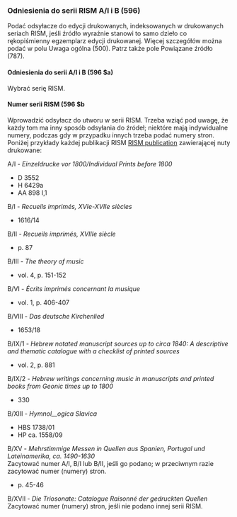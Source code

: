 ### Odniesienia do serii RISM A/I i B (596)  

Podać odsyłacze do edycji drukowanych, indeksowanych w drukowanych seriach RISM, jeśli źródło wyraźnie stanowi to samo dzieło co rękopiśmienny egzemplarz edycji drukowanej. Więcej szczegółów można podać w polu Uwaga ogólna (500). Patrz także pole Powiązane źródło (787).

#### Odniesienia do serii A/I i B (596 $a)

Wybrać serię RISM.

#### Numer serii RISM (596 $b  

Wprowadzić odsyłacz do utworu w serii RISM. Trzeba wziąć pod uwagę, że każdy tom ma inny sposób odsyłania do źródeł; niektóre mają indywidualne numery, podczas gdy w przypadku innych trzeba podać numery stron. Poniżej przykłady każdej publikacji RISM  [RISM publication](http://www.rism.info/en/publications.html) zawierającej nuty drukowane:

A/I - _Einzeldrucke vor 1800/Individual Prints before 1800_

- D 3552
- H 6429a
- AA 898 I,1

B/I - _Recueils imprimés, XVIe-XVIIe siècles_

- 1616/14

B/II - _Recueils imprimés, XVIIIe siècle_

- p. 87

B/III - _The theory of music_

- vol. 4, p. 151-152

B/VI - _Écrits imprimés concernant la musique_

- vol. 1, p. 406-407

B/VIII - _Das deutsche Kirchenlied_

- 1653/18

B/IX/1 - _Hebrew notated manuscript sources up to circa 1840: A descriptive and thematic catalogue with a checklist of printed sources_

- vol. 2, p. 881

B/IX/2 - _Hebrew writings concerning music in manuscripts and printed books from Geonic times up to 1800_

- 330

B/XIII - _Hymnol__ogica Slavica_

- HBS 1738/01
- HP ca. 1558/09

B/XV - _Mehrstimmige Messen in Quellen aus Spanien, Portugal und Lateinamerika, ca. 1490-1630_  
Zacytować numer A/I, B/I lub B/II, jeśli go podano; w przeciwnym razie zacytować numer (numery) stron.

- p. 45-46

B/XVII - _Die Triosonate: Catalogue Raisonné der gedruckten Quellen_  
Zacytować numer (numery) stron, jeśli nie podano innej serii RISM.
